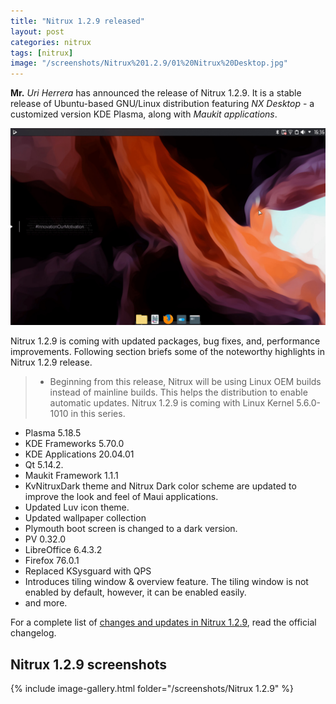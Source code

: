 ```yaml
---
title: "Nitrux 1.2.9 released"
layout: post
categories: nitrux
tags: [nitrux]
image: "/screenshots/Nitrux%201.2.9/01%20Nitrux%20Desktop.jpg"
---
```


**Mr.** *Uri Herrera* has announced the release of Nitrux 1.2.9. It is a stable release of Ubuntu-based GNU/Linux distribution featuring *NX Desktop* - a customized version KDE Plasma, along with *Maukit applications*.

![Nitrux 1.2.9 Preview](/screenshots/Nitrux%201.2.9/01%20Nitrux%20Desktop.jpg)

Nitrux 1.2.9 is coming with updated packages, bug fixes, and, performance improvements. Following section briefs some of the noteworthy highlights in Nitrux 1.2.9 release.
> - Beginning from this release, Nitrux will be using Linux OEM builds instead of mainline builds. This helps the distribution to enable automatic updates. Nitrux 1.2.9 is coming with Linux Kernel 5.6.0-1010 in this series.
- Plasma 5.18.5
- KDE Frameworks 5.70.0
- KDE Applications 20.04.01
- Qt 5.14.2.
- Maukit Framework 1.1.1
- KvNitruxDark theme and Nitrux Dark color scheme are updated to improve the look and feel of Maui applications.
- Updated Luv icon theme.
- Updated wallpaper collection
- Plymouth boot screen is changed to a dark version.
- PV 0.32.0
- LibreOffice 6.4.3.2
- Firefox 76.0.1
- Replaced KSysguard with QPS
- Introduces tiling window & overview feature. The tiling window is not enabled by default, however, it can be enabled easily.
- and more.

For a complete list of [changes and updates in Nitrux 1.2.9](https://nxos.org/changelog/changelog-nitrux-1-2-9/), read the official changelog.

## Nitrux 1.2.9 screenshots
{% include image-gallery.html folder="/screenshots/Nitrux 1.2.9" %}